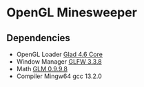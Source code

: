 # OpenGL Minesweeper


## Dependencies

- OpenGL Loader [Glad 4.6 Core](https://glad.dav1d.de/)
- Window Manager [GLFW 3.3.8](https://www.glfw.org/download.html)
- Math [GLM 0.9.9.8](https://github.com/g-truc/glm)
- Compiler Mingw64 gcc 13.2.0